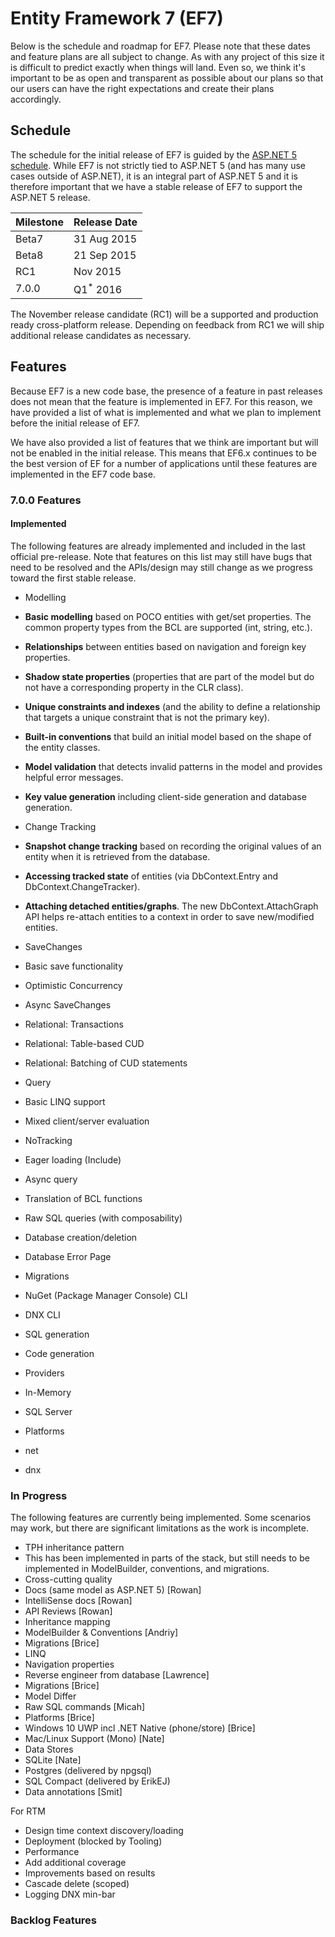 # Entity Framework 7 (EF7)

Below is the schedule and roadmap for EF7. Please note that these dates and feature plans are all subject to change. As with any project of this size it is difficult to predict exactly when things will land. Even so, we think it's important to be as open and transparent as possible about our plans so that our users can have the right expectations and create their plans accordingly.

## Schedule

The schedule for the initial release of EF7 is guided by the [ASP.NET 5 schedule](https://github.com/aspnet/Home/wiki/Roadmap). While EF7 is not strictly tied to ASP.NET 5 (and has many use cases outside of ASP.NET), it is an integral part of ASP.NET 5 and it is therefore important that we have a stable release of EF7 to support the ASP.NET 5 release.

|Milestone|Release Date|
|---------|------------|
|Beta7    | 31 Aug 2015|
|Beta8    | 21 Sep 2015|
|RC1      |    Nov 2015|
|7.0.0    |     <span title="Calendar based">Q1<sup>*</sup></span> 2016|

The November release candidate (RC1) will be a supported and production ready cross-platform release. Depending on feedback from RC1 we will ship additional release candidates as necessary.

## Features

Because EF7 is a new code base, the presence of a feature in past releases does not mean that the feature is implemented in EF7. For this reason, we have provided a list of what is implemented and what we plan to implement before the initial release of EF7. 

We have also provided a list of features that we think are important but will not be enabled in the initial release. This means that EF6.x continues to be the best version of EF for a number of applications until these features are implemented in the EF7 code base.

### 7.0.0 Features

#### Implemented

The following features are already implemented and included in the last official pre-release. Note that features on this list may still have bugs that need to be resolved and the APIs/design may still change as we progress toward the first stable release.

* Modelling
 * **Basic modelling** based on POCO entities with get/set properties. The common property types from the BCL are supported (int, string, etc.).
 * **Relationships** between entities based on navigation and foreign key properties.
 * **Shadow state properties** (properties that are part of the model but do not have a corresponding property in the CLR class).
 * **Unique constraints and indexes** (and the ability to define a relationship that targets a unique constraint that is not the primary key).
 * **Built-in conventions** that build an initial model based on the shape of the entity classes.
 * **Model validation** that detects invalid patterns in the model and provides helpful error messages.
 * **Key value generation** including client-side generation and database generation.
		
* Change Tracking
 * **Snapshot change tracking** based on recording the original values of an entity when it is retrieved from the database.
 * **Accessing tracked state** of entities (via DbContext.Entry and DbContext.ChangeTracker).
 * **Attaching detached entities/graphs**. The new DbContext.AttachGraph API helps re-attach entities to a context in order to save new/modified entities.
		
* SaveChanges
 * Basic save functionality
 * Optimistic Concurrency
 * Async SaveChanges
 * Relational: Transactions
 * Relational: Table-based CUD
 * Relational: Batching of CUD statements
		
* Query
 * Basic LINQ support
 * Mixed client/server evaluation
 * NoTracking
 * Eager loading (Include)
 * Async query
 * Translation of BCL functions
 * Raw SQL queries (with composability)
		
* Database creation/deletion
* Database Error Page
* Migrations
 * NuGet (Package Manager Console) CLI
 * DNX CLI
 * SQL generation
 * Code generation
* Providers
 * In-Memory
 * SQL Server
* Platforms
 * net
 * dnx
	
### In Progress

The following features are currently being implemented. Some scenarios may work, but there are significant limitations as the work is incomplete.

* TPH inheritance pattern
 * This has been implemented in parts of the stack, but still needs to be implemented in ModelBuilder, conventions, and migrations.
* Cross-cutting quality
 * Docs (same model as ASP.NET 5) [Rowan]
 * IntelliSense docs [Rowan]
 * API Reviews [Rowan]
* Inheritance mapping
 * ModelBuilder & Conventions [Andriy]
 * Migrations [Brice]
* LINQ
 * Navigation properties
* Reverse engineer from database [Lawrence]
* Migrations [Brice]
 * Model Differ
* Raw SQL commands [Micah]
* Platforms [Brice]
 * Windows 10 UWP incl .NET Native (phone/store) [Brice]
 * Mac/Linux Support (Mono) [Nate]
* Data Stores
 * SQLite [Nate]
 * Postgres (delivered by npgsql)
 * SQL Compact (delivered by ErikEJ)
* Data annotations [Smit]

For RTM
* Design time context discovery/loading
* Deployment (blocked by Tooling)
* Performance
 * Add additional coverage
 * Improvements based on results
* Cascade delete (scoped)
* Logging DNX min-bar

### Backlog Features

